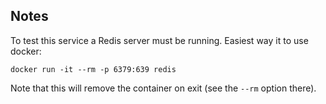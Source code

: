 ## Notes

To test this service a Redis server must be running. Easiest way it to use docker:

```docker
docker run -it --rm -p 6379:639 redis
```

Note that this will remove the container on exit (see the `--rm` option there).